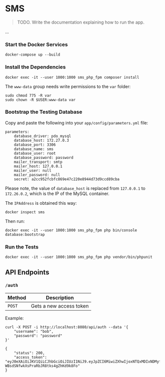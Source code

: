 SMS
===

> TODO. Write the documentation explaining how to run the app.

...

### Start the Docker Services

    docker-compose up --build

### Install the Dependencies

    docker exec -it --user 1000:1000 sms_php_fpm composer install

The `www-data` group needs write permissions to the `var` folder:

    sudo chmod 775 -R var
    sudo chown -R $USER:www-data var

### Bootstrap the Testing Database

Copy and paste the following into your `app/config/parameters.yml` file:

    parameters:
        database_driver: pdo_mysql
        database_host: 172.27.0.3
        database_port: 3306
        database_name: sms
        database_user: root
        database_password: password
        mailer_transport: smtp
        mailer_host: 127.0.0.1
        mailer_user: null
        mailer_password: null
        secret: a2cc952fcbfc869e47c220e8944d73d9ccd89cba

Please note, the value of `database_host` is replaced from `127.0.0.1` to `172.26.0.2`, which is the IP of the MySQL container.

The `IPAddress` is obtained this way:

    docker inspect sms

Then run:

    docker exec -it --user 1000:1000 sms_php_fpm php bin/console database:bootstrap


### Run the Tests

	docker exec -it --user 1000:1000 sms_php_fpm php vendor/bin/phpunit


## API Endpoints

### `/auth`

| Method       | Description                                |
|--------------|--------------------------------------------|
| `POST`        | Gets a new access token                    |

Example:

    curl -X POST -i http://localhost:8080/api/auth --data '{
        "username": "bob",
        "password": "password"
    }'

    {
        "status": 200,
        "access_token": "eyJ0eXAiOiJKV1QiLCJhbGciOiJIUzI1NiJ9.eyJpZCI6MiwiZXhwIjoxNTQxMDIxNDMyfQ.niozdpQJW-WBsdSNfwkXsPraRbJR8tks4gZhKd9k8Fo"
    }
